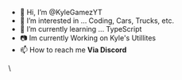 - 👋 Hi, I’m @KyleGamezYT
- 👀 I’m interested in ... Coding, Cars, Trucks, etc.
- 🌱 I’m currently learning ... TypeScript
- 📷 Im currently Working on Kyle's Utillites
- 📫 How to reach me **Via Discord**


\
